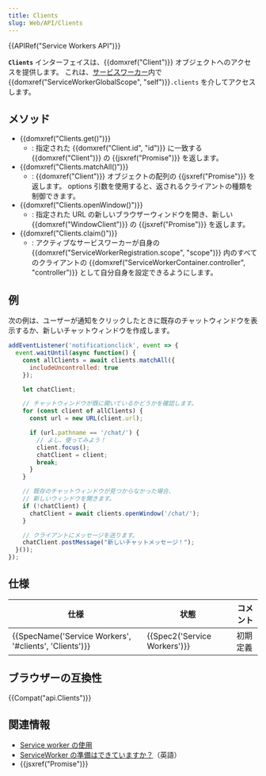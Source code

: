 ```yaml
---
title: Clients
slug: Web/API/Clients
---
```

{{APIRef("Service Workers API")}}

**`Clients`** インターフェイスは、{{domxref("Client")}} オブジェクトへのアクセスを提供します。 これは、[サービスワーカー](/ja/docs/Web/API/ServiceWorker_API)内で {{domxref("ServiceWorkerGlobalScope", "self")}}`.clients` を介してアクセスします。

## メソッド

- {{domxref("Clients.get()")}}
  - : 指定された {{domxref("Client.id", "id")}} に一致する {{domxref("Client")}} の {{jsxref("Promise")}} を返します。
- {{domxref("Clients.matchAll()")}}
  - : {{domxref("Client")}} オブジェクトの配列の {{jsxref("Promise")}} を返します。 options 引数を使用すると、返されるクライアントの種類を制御できます。
- {{domxref("Clients.openWindow()")}}
  - : 指定された URL の新しいブラウザーウィンドウを開き、新しい {{domxref("WindowClient")}} の {{jsxref("Promise")}} を返します。
- {{domxref("Clients.claim()")}}
  - : アクティブなサービスワーカーが自身の {{domxref("ServiceWorkerRegistration.scope", "scope")}} 内のすべてのクライアントの {{domxref("ServiceWorkerContainer.controller", "controller")}} として自分自身を設定できるようにします。

## 例

次の例は、ユーザーが通知をクリックしたときに既存のチャットウィンドウを表示するか、新しいチャットウィンドウを作成します。

```js
addEventListener('notificationclick', event => {
  event.waitUntil(async function() {
    const allClients = await clients.matchAll({
      includeUncontrolled: true
    });

    let chatClient;

    // チャットウィンドウが既に開いているかどうかを確認します。
    for (const client of allClients) {
      const url = new URL(client.url);

      if (url.pathname == '/chat/') {
        // よし、使ってみよう！
        client.focus();
        chatClient = client;
        break;
      }
    }

    // 既存のチャットウィンドウが見つからなかった場合、
    // 新しいウィンドウを開きます。
    if (!chatClient) {
      chatClient = await clients.openWindow('/chat/');
    }

    // クライアントにメッセージを送ります。
    chatClient.postMessage("新しいチャットメッセージ！");
  }());
});
```

## 仕様

| 仕様                                                                     | 状態                                 | コメント |
| ------------------------------------------------------------------------ | ------------------------------------ | -------- |
| {{SpecName('Service Workers', '#clients', 'Clients')}} | {{Spec2('Service Workers')}} | 初期定義 |

## ブラウザーの互換性

{{Compat("api.Clients")}}

## 関連情報

- [Service worker の使用](/ja/docs/Web/API/ServiceWorker_API/Using_Service_Workers)
- [ServiceWorker の準備はできていますか？](https://jakearchibald.github.io/isserviceworkerready/)（英語）
- {{jsxref("Promise")}}
